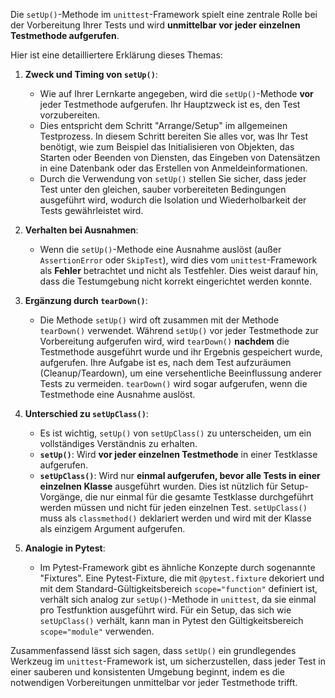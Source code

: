 Die `setUp()`-Methode im `unittest`-Framework spielt eine zentrale Rolle bei der Vorbereitung Ihrer Tests und wird **unmittelbar vor jeder einzelnen Testmethode aufgerufen**.

Hier ist eine detailliertere Erklärung dieses Themas:

1.  **Zweck und Timing von `setUp()`**:
    *   Wie auf Ihrer Lernkarte angegeben, wird die `setUp()`-Methode **vor** jeder Testmethode aufgerufen. Ihr Hauptzweck ist es, den Test vorzubereiten.
    *   Dies entspricht dem Schritt "Arrange/Setup" im allgemeinen Testprozess. In diesem Schritt bereiten Sie alles vor, was Ihr Test benötigt, wie zum Beispiel das Initialisieren von Objekten, das Starten oder Beenden von Diensten, das Eingeben von Datensätzen in eine Datenbank oder das Erstellen von Anmeldeinformationen.
    *   Durch die Verwendung von `setUp()` stellen Sie sicher, dass jeder Test unter den gleichen, sauber vorbereiteten Bedingungen ausgeführt wird, wodurch die Isolation und Wiederholbarkeit der Tests gewährleistet wird.

2.  **Verhalten bei Ausnahmen**:
    *   Wenn die `setUp()`-Methode eine Ausnahme auslöst (außer `AssertionError` oder `SkipTest`), wird dies vom `unittest`-Framework als **Fehler** betrachtet und nicht als Testfehler. Dies weist darauf hin, dass die Testumgebung nicht korrekt eingerichtet werden konnte.

3.  **Ergänzung durch `tearDown()`**:
    *   Die Methode `setUp()` wird oft zusammen mit der Methode `tearDown()` verwendet. Während `setUp()` vor jeder Testmethode zur Vorbereitung aufgerufen wird, wird `tearDown()` **nachdem** die Testmethode ausgeführt wurde und ihr Ergebnis gespeichert wurde, aufgerufen. Ihre Aufgabe ist es, nach dem Test aufzuräumen (Cleanup/Teardown), um eine versehentliche Beeinflussung anderer Tests zu vermeiden. `tearDown()` wird sogar aufgerufen, wenn die Testmethode eine Ausnahme auslöst.

4.  **Unterschied zu `setUpClass()`**:
    *   Es ist wichtig, `setUp()` von `setUpClass()` zu unterscheiden, um ein vollständiges Verständnis zu erhalten.
    *   **`setUp()`**: Wird **vor jeder einzelnen Testmethode** in einer Testklasse aufgerufen.
    *   **`setUpClass()`**: Wird nur **einmal aufgerufen, bevor alle Tests in einer einzelnen Klasse** ausgeführt wurden. Dies ist nützlich für Setup-Vorgänge, die nur einmal für die gesamte Testklasse durchgeführt werden müssen und nicht für jeden einzelnen Test. `setUpClass()` muss als `classmethod()` deklariert werden und wird mit der Klasse als einzigem Argument aufgerufen.

5.  **Analogie in Pytest**:
    *   Im Pytest-Framework gibt es ähnliche Konzepte durch sogenannte "Fixtures". Eine Pytest-Fixture, die mit `@pytest.fixture` dekoriert und mit dem Standard-Gültigkeitsbereich `scope="function"` definiert ist, verhält sich analog zur `setUp()`-Methode in `unittest`, da sie einmal pro Testfunktion ausgeführt wird. Für ein Setup, das sich wie `setUpClass()` verhält, kann man in Pytest den Gültigkeitsbereich `scope="module"` verwenden.

Zusammenfassend lässt sich sagen, dass `setUp()` ein grundlegendes Werkzeug im `unittest`-Framework ist, um sicherzustellen, dass jeder Test in einer sauberen und konsistenten Umgebung beginnt, indem es die notwendigen Vorbereitungen unmittelbar vor jeder Testmethode trifft.
